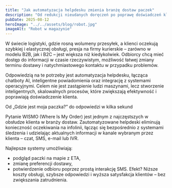 ```yaml
---
title: "Jak automatyzacja helpdesku zmienia branżę dostaw paczek"
description: "Od redukcji nieudanych doręczeń po poprawę doświadczeń klientów – rola AI w logistyce ostatniej mili"
pubDate: 2025-08-12
heroImage: "../../assets/blog/robot.jpg"
imageAlt: "Robot w magazynie"
---
```


W świecie logistyki, gdzie rosną wolumeny przesyłek, a klienci oczekują szybkiej i elastycznej obsługi, presja na firmy kurierskie – zarówno w modelu B2B, jak i B2C – jest większa niż kiedykolwiek. Odbiorcy chcą mieć dostęp do informacji w czasie rzeczywistym, możliwość łatwej zmiany terminu dostawy i natychmiastowego kontaktu w przypadku problemów.

Odpowiedzią na te potrzeby jest automatyzacja helpdesku, łącząca chatboty AI, inteligentne powiadomienia oraz integrację z systemami operacyjnymi. Celem nie jest zastąpienie ludzi maszynami, lecz stworzenie inteligentnych, skalowalnych procesów, które zwiększają efektywność i poprawiają doświadczenie klienta.

Od „Gdzie jest moja paczka?” do odpowiedzi w kilka sekund

Pytanie WISMO (Where Is My Order) jest jednym z najczęstszych w obsłudze klienta w branży dostaw. Zautomatyzowane helpdeski eliminują konieczność oczekiwania na infolinii, łącząc się bezpośrednio z systemami śledzenia i udzielając aktualnych informacji w kanale wybranym przez klienta – czat, SMS, e-mail lub IVR.

Najlepsze systemy umożliwiają:

- podgląd paczki na mapie z ETA,
- zmianę preferencji dostawy,
- potwierdzenie odbioru poprzez prostą interakcję SMS.
  Efekt? Niższe koszty obsługi, szybsze odpowiedzi i wyższa satysfakcja klientów – bez zwiększania zatrudnienia.
